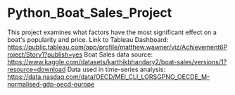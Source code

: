 # Python_Boat_Sales_Project
This project examines what factors have the most significant effect on a boat's popularity and price. 
Link to Tableau Dashboard: https://public.tableau.com/app/profile/matthew.wawner/viz/Achievement6Project/Story1?publish=yes
Boat Sales data source: https://www.kaggle.com/datasets/karthikbhandary2/boat-sales/versions/1?resource=download
Data used in time-series analysis: https://data.nasdaq.com/data/OECD/MEI_CLI_LORSGPNO_OECDE_M-normalised-gdp-oecd-europe
